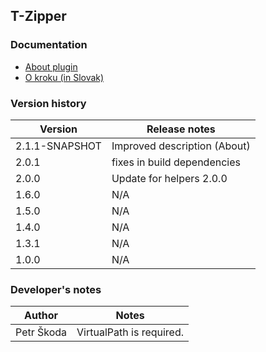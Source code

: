 T-Zipper
----------

### Documentation

* [About plugin](./doc/About.md)
* [O kroku (in Slovak)](./doc/About_sk.md)

### Version history

|Version |Release notes |
|--------|--------------|
|2.1.1-SNAPSHOT | Improved description (About) |
|2.0.1   | fixes in build dependencies |
|2.0.0   | Update for helpers 2.0.0 |
|1.6.0   | N/A |
|1.5.0   | N/A |
|1.4.0   | N/A |
|1.3.1   | N/A |
|1.0.0   | N/A |

### Developer's notes

|Author |Notes |
|-------|------|
|Petr Škoda|VirtualPath is required. |
